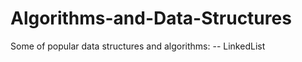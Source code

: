 Algorithms-and-Data-Structures
==============================

Some of popular data structures and algorithms:
-- LinkedList
